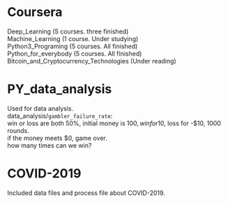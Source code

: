 # Coursera  
Deep_Learning         (5 courses. three finished)  
Machine_Learning      (1 course.  Under studying)  
Python3_Programing    (5 courses. All finished)  
Python_for_everybody  (5 courses. All finished)  
Bitcoin_and_Cryptocurrency_Technologies (Under reading)  


# PY_data_analysis  
Used for data analysis.  
data_analysis/`gambler_failure_rate`:  
win or loss are both 50%, initial money is $100, win for 10$, loss for -$10, 1000 rounds.  
if the money meets $0, game over.  
how many times can we win?  

# COVID-2019  
Included  data files and process file about COVID-2019.  
